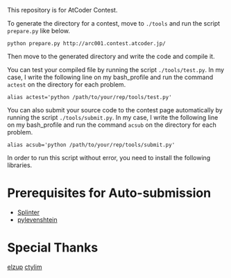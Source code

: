 This repository is for AtCoder Contest.

To generate the directory for a contest, move to `./tools` and run the script `prepare.py` like below.

`python prepare.py http://arc001.contest.atcoder.jp/`

Then move to the generated directory and write the code and compile it.

You can test your compiled file by running the script `./tools/test.py`.
In my case, I write the following line on my bash_profile and run the command `actest` on the directory for each problem.

`alias actest='python /path/to/your/rep/tools/test.py'`

You can also submit your source code to the contest page automatically by running the script `./tools/submit.py`.
In my case, I write the following line on my bash_profile and run the command `acsub` on the directory for each problem.

`alias acsub='python /path/to/your/rep/tools/submit.py'`

In order to run this script without error, you need to install the following libraries.


# Prerequisites for Auto-submission
- [Splinter](https://splinter.readthedocs.org/en/latest/)
- [pylevenshtein](https://code.google.com/p/pylevenshtein/)

# Special Thanks
[elzup](http://qiita.com/elzup/items/b06c0f949cf2f60fdd43)
[ctylim](http://ctylim.hatenablog.com/entry/2015/08/30/191553)
